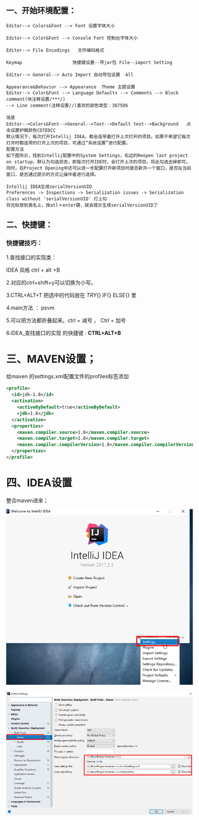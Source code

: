## 一、开始环境配置：

```properties
Editor--> Colors&Font --> Font 设置字体大小

Editor--> Color&Font --> Console Font 控制台字体大小

Editor--> File Encodings   文件编码格式

Keymap                   快捷键设置--导jar包 File--import Setting

Editor--> General--> Auto Import 自动导包设置  All

Appearance&Behavior --> Appearance  Theme 主题设置
Editor--> Color&Font --> Language Defaults --> Comments --> Block comment(块注释设置/***/) 
--> Line comment(注释设置//)喜欢的颜色类型：3875D6

场景
Editor-->Colors&Font-->General-->Text-->Default text-->Background 	点击设置护眼颜色CD7EDCC
默认情况下，每次打开Intellij IDEA，都会连带着打开上次打开的项目。如果不希望它每次打开时都连带的打开上次的项目，可通过“系统设置”进行配置。
配置方法
如下图所示，找到Intellij配置中的System Settings，右边的Reopen last project on startup，默认为勾选状态，即每次打开IDE时，会打开上次的项目。将此勾选去掉即可。同时，在Project Opening中还可以进一步配置打开新项目时是否新开一个窗口，是否在当前窗口，是否通过提示的方式让操作者进行选择。

Intellij IDEA生成serialVersionUID
Preferences -> Inspections -> Serialization issues -> Serialization class without 'serialVersionUID' 打上勾
将光标放到类名上，按atl＋enter键，就会提示生成serialVersionUID了
```

## 二、快捷键：

### 快捷键技巧：

1.查找接口的实现类：

IDEA 风格       ctrl + alt +B

2.对应的ctrl+shift+y可以切换为小写。

3.CTRL+ALT+T    把选中的代码放在 *TRY*{} IF{} ELSE{} 里 

4.main方法 ： psvm

5.可以把方法都折叠起来。ctrl + 减号   ， Ctrl + 加号

6.IDEA_查找接口的实现 的快捷键 :  **CTRL+ALT+B**



# 三、MAVEN设置；

给maven 的settings.xml配置文件的profiles标签添加

```xml
<profile>
  <id>jdk-1.8</id>
  <activation>
    <activeByDefault>true</activeByDefault>
    <jdk>1.8</jdk>
  </activation>
  <properties>
    <maven.compiler.source>1.8</maven.compiler.source>
    <maven.compiler.target>1.8</maven.compiler.target>
    <maven.compiler.compilerVersion>1.8</maven.compiler.compilerVersion>
  </properties>
</profile>
```

# 四、IDEA设置

整合maven进来；

![idea设置](images/搜狗截图20180129151045.png)



![images/](images/搜狗截图20180129151112.png)